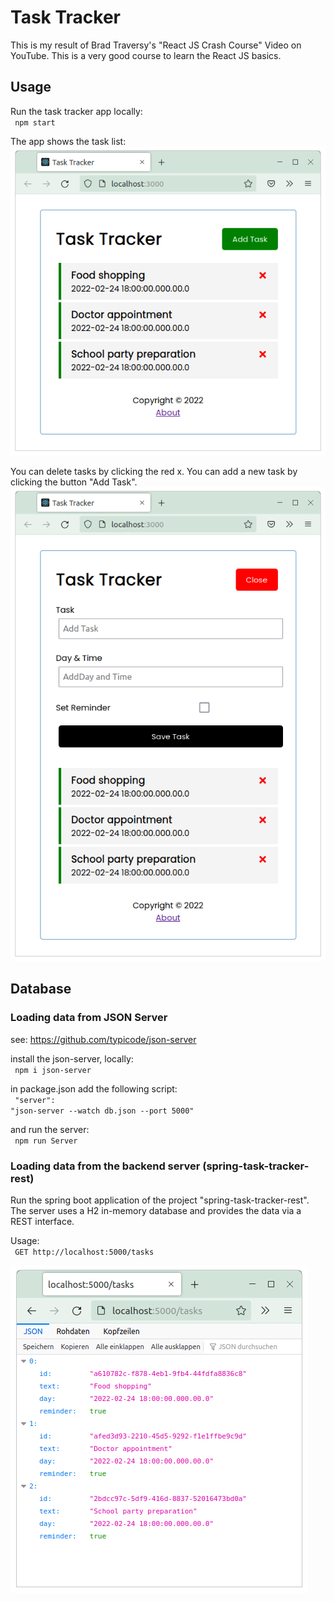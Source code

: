 # Task Tracker
This is my result of Brad Traversy's "React JS Crash Course" Video on YouTube. This is a very good course to learn the React JS basics.

## Usage
Run the task tracker app locally:<br>
<code>
npm start
</code>  

The app shows the task list:<br>
![Task Tracker List](task-tracker-list-tasks.png)

You can delete tasks by clicking the red x. You can add a new task by clicking the button "Add Task".<br>
![Task Tracker List](task-tracker-add-task.png)

## Database
### Loading data from JSON Server
see: https://github.com/typicode/json-server

install the json-server, locally:<br>
<code>
npm i json-server
</code>

in package.json add the following script:<br>
<code>
"server": "json-server --watch db.json --port 5000"
</code>

and run the server:<br>
<code>
npm run Server
</code>

### Loading data from the backend server (spring-task-tracker-rest)
Run the spring boot application of the project "spring-task-tracker-rest". The server uses a H2 in-memory database and provides the data via a REST interface.

Usage:<br>
<code>
GET http://localhost:5000/tasks
</code>

![Task Tracker REST server](task-tracker-rest-server.png)

